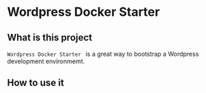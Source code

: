 # Wordpress Docker Starter


## What is this project
`Wordpress Docker Starter ` is a great way to bootstrap a Wordpress development environmemt.

## How to use it

